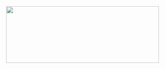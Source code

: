 <div align="center">
    <kbd><img src="https://miro.medium.com/max/760/0*OfzhG0Waltg3iLbg.png" width="400" height="150"></kbd>
</div>